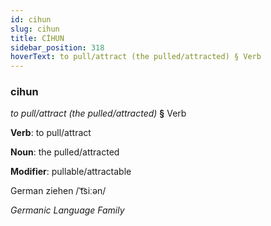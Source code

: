 ```yaml
---
id: cihun
slug: cihun
title: CİHUN
sidebar_position: 318
hoverText: to pull/attract (the pulled/attracted) § Verb
---
```


### cihun

*to pull/attract (the pulled/attracted)* **§** Verb

**Verb**: to pull/attract

**Noun**: the pulled/attracted

**Modifier**: pullable/attractable

German ziehen /ˈt͡siːən/

*Germanic Language Family*